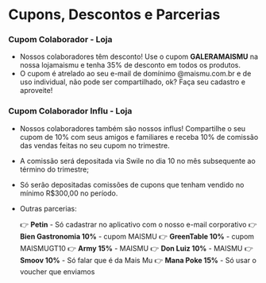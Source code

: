 # Cupons, Descontos e Parcerias

### Cupom Colaborador - Loja

-	Nossos colaboradores têm desconto! Use o cupom **GALERAMAISMU** na nossa lojamaismu e tenha 35% de desconto em todos os produtos.
-	O cupom é atrelado ao seu e-mail de domínimo @maismu.com.br e de uso individual, não pode ser compartilhado, ok? Faça seu cadastro e aproveite!

### Cupom Colaborador Influ - Loja

-	Nossos colaboradores também são nossos influs! Compartilhe o seu cupom de 10% com seus amigos e familiares e receba 10% de comissão das vendas feitas no seu cupom no trimestre.
-	A comissão será depositada via Swile no dia 10 no mês subsequente ao término do trimestre; 
-	Só serão depositadas comissões de cupons que tenham vendido no mínimo R$300,00 no período.
-	Outras parcerias: 

    👉 **Petin** - Só cadastrar no aplicativo com o nosso e-mail corporativo
    👉 **Bien Gastronomia 10%** - cupom MAISMU
    👉 **GreenTable 10%** - cupom MAISMUGT10
    👉 **Army 15%** - MAISMU
    👉 **Don Luiz 10%** - MAISMU
    👉 **Smoov 10%** - Só falar que é da Mais Mu
    👉 **Mana Poke 15%** - Só usar o voucher que enviamos